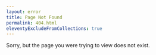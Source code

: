 ```yaml
---
layout: error
title: Page Not Found
permalink: 404.html
eleventyExcludeFromCollections: true
---
```


Sorry, but the page you were trying to view does not exist.
